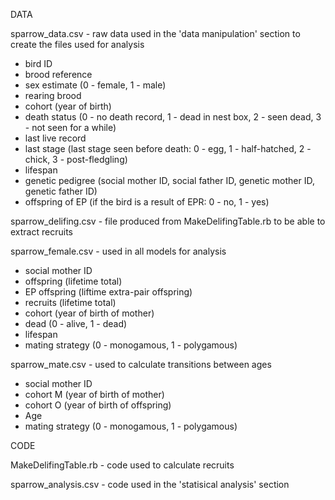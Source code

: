 DATA

sparrow_data.csv - raw data used in the 'data manipulation' section to create the files used for analysis

- bird ID
- brood reference
- sex estimate (0 - female, 1 - male)
- rearing brood
- cohort (year of birth)
- death status (0 - no death record, 1 - dead in nest box, 2 - seen dead, 3 - not seen for a while)
- last live record
- last stage (last stage seen before death: 0 - egg, 1 - half-hatched, 2 - chick, 3 - post-fledgling)
- lifespan
- genetic pedigree (social mother ID, social father ID, genetic mother ID, genetic father ID)
- offspring of EP (if the bird is a result of EPR: 0 - no, 1 - yes)

sparrow_delifing.csv - file produced from MakeDelifingTable.rb to be able to extract recruits

sparrow_female.csv - used in all models for analysis 

  - social mother ID 
  - offspring (lifetime total)
  - EP offspring (liftime extra-pair offspring)
  - recruits (lifetime total)
  - cohort (year of birth of mother)
  - dead (0 - alive, 1 - dead)
  - lifespan
  - mating strategy (0 - monogamous, 1 - polygamous)

sparrow_mate.csv - used to calculate transitions between ages 

  - social mother ID
  - cohort M (year of birth of mother)
  - cohort O (year of birth of offspring)
  - Age
  - mating strategy (0 - monogamous, 1 - polygamous)

CODE

MakeDelifingTable.rb - code used to calculate recruits 

sparrow_analysis.csv - code used in the 'statisical analysis' section
